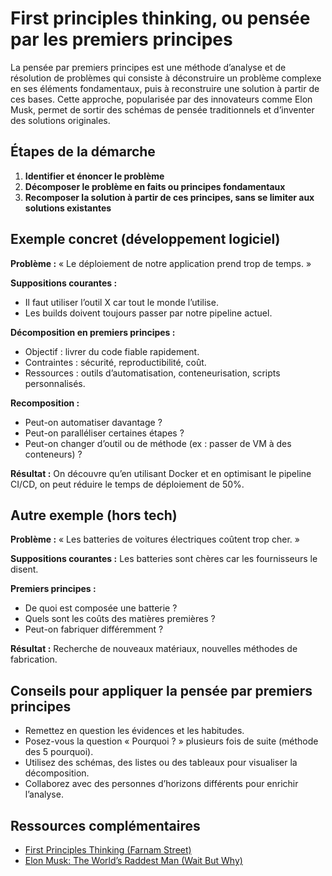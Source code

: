 # First principles thinking, ou pensée par les premiers principes

La pensée par premiers principes est une méthode d’analyse et de résolution de problèmes qui consiste à déconstruire un problème complexe en ses éléments fondamentaux, puis à reconstruire une solution à partir de ces bases. Cette approche, popularisée par des innovateurs comme Elon Musk, permet de sortir des schémas de pensée traditionnels et d’inventer des solutions originales.

## Étapes de la démarche

1. **Identifier et énoncer le problème**
2. **Décomposer le problème en faits ou principes fondamentaux**
3. **Recomposer la solution à partir de ces principes, sans se limiter aux solutions existantes**

## Exemple concret (développement logiciel)

**Problème :** « Le déploiement de notre application prend trop de temps. »

**Suppositions courantes :**
  - Il faut utiliser l’outil X car tout le monde l’utilise.
  - Les builds doivent toujours passer par notre pipeline actuel.

**Décomposition en premiers principes :**
  - Objectif : livrer du code fiable rapidement.
  - Contraintes : sécurité, reproductibilité, coût.
  - Ressources : outils d’automatisation, conteneurisation, scripts personnalisés.

**Recomposition :**
  - Peut-on automatiser davantage ?
  - Peut-on paralléliser certaines étapes ?
  - Peut-on changer d’outil ou de méthode (ex : passer de VM à des conteneurs) ?

**Résultat :** On découvre qu’en utilisant Docker et en optimisant le pipeline CI/CD, on peut réduire le temps de déploiement de 50%.

## Autre exemple (hors tech)

**Problème :** « Les batteries de voitures électriques coûtent trop cher. »

**Suppositions courantes :** Les batteries sont chères car les fournisseurs le disent.

**Premiers principes :**
  - De quoi est composée une batterie ?
  - Quels sont les coûts des matières premières ?
  - Peut-on fabriquer différemment ?

**Résultat :** Recherche de nouveaux matériaux, nouvelles méthodes de fabrication.

## Conseils pour appliquer la pensée par premiers principes

- Remettez en question les évidences et les habitudes.
- Posez-vous la question « Pourquoi ? » plusieurs fois de suite (méthode des 5 pourquoi).
- Utilisez des schémas, des listes ou des tableaux pour visualiser la décomposition.
- Collaborez avec des personnes d’horizons différents pour enrichir l’analyse.

## Ressources complémentaires
- [First Principles Thinking (Farnam Street)](https://fs.blog/first-principles/)
- [Elon Musk: The World’s Raddest Man (Wait But Why)](https://waitbutwhy.com/2015/05/elon-musk-the-worlds-raddest-man.html)



